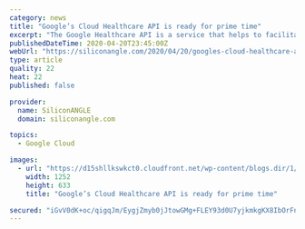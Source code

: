 ```yaml
---
category: news
title: "Google’s Cloud Healthcare API is ready for prime time"
excerpt: "The Google Healthcare API is a service that helps to facilitate the exchange of data between healthcare applications and services that run on Google’s cloud. It enables healthcare providers to ingest and manage data from multiple inputs and systems, and analyze that data using artificial intelligence and machine learning-based tools."
publishedDateTime: 2020-04-20T23:45:00Z
webUrl: "https://siliconangle.com/2020/04/20/googles-cloud-healthcare-api-ready-prime-time/"
type: article
quality: 22
heat: 22
published: false

provider:
  name: SiliconANGLE
  domain: siliconangle.com

topics:
  - Google Cloud

images:
  - url: "https://d15shllkswkct0.cloudfront.net/wp-content/blogs.dir/1/files/2020/04/Google-Cloud-Healthcare-API.png"
    width: 1252
    height: 633
    title: "Google’s Cloud Healthcare API is ready for prime time"

secured: "iGvV0dK+oc/qigqJm/EygjZmyb0jJtowGMg+FLEY93d0U7yjkmkgKX8IbOrFnKzzQ4wVHi+uLumddzg1IiW190pELVb7MjMKZ8r/j9Yj72JxAXMd9VsonEPGOz8svEyRD5zYEqoOKKl0Ch5xlNZ9QbsJzI0N9gCUWxh2B3kayMmKmFqvWcboSsva9DGwdwzFSZlzS6wou/JmZV8P2BPaNPEBuAGfeW6Sv1Mf5Wsh4IFwl7Naa8TvY5rso2OnE0NTU9vdG/MYCHluTXiXzs0H/3LWtasZDjKlKSSLvMNqHCU8lAUkJUJg5zfK5fLVRB0cKrZ8QNGbAzWINiK1YTB49/hUUdL2qLIAp/K3s7zQPDpnBOyXd9S70LMsvVNw5eY8TQ4BROVdmdokCtMDoaIyYAjMmFAvuxk+cXjiKfLcRx+003K6CdBJHGf05BegGu+dckboi5EfK0wStijc3CP52/9Kl0lLWXIDrh+aQtV4tGw=;qEbqyi1rIdHg1Hvda0ez6Q=="
---
```


